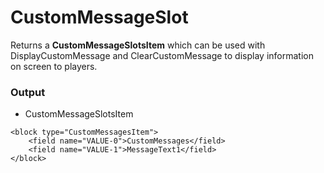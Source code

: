 # CustomMessageSlot

Returns a **CustomMessageSlotsItem** which can be used with DisplayCustomMessage and ClearCustomMessage to display information on screen to players.

### Output

-   CustomMessageSlotsItem

```blockly
<block type="CustomMessagesItem">
    <field name="VALUE-0">CustomMessages</field>
    <field name="VALUE-1">MessageText1</field>
</block>
```
